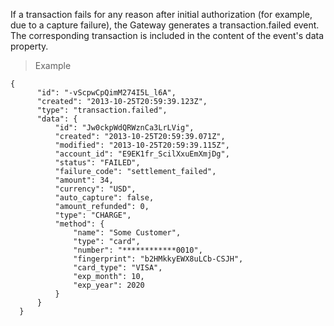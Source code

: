 <div class="method-area">
  <div class="method-copy">
    <div class="method-copy-padding">
      <p>If a transaction fails for any reason after initial authorization (for example, due to a capture failure),
      the Gateway generates a <span class="code-green">transaction.failed</span> event. The corresponding transaction is included in the content of the event's <span class="code-green">data</span> property.</p>
    </div>
  </div>
  <blockquote><p>Example</p></blockquote>

  <pre><code class="json">{
      "id": "-vScpwCpQimM274I5L_l6A",
      "created": "2013-10-25T20:59:39.123Z",
      "type": "transaction.failed",
      "data": {
          "id": "Jw0ckpWdQRWznCa3LrLVig",
          "created": "2013-10-25T20:59:39.071Z",
          "modified": "2013-10-25T20:59:39.115Z",
          "account_id": "E9EK1fr_ScilXxuEmXmjDg",
          "status": "FAILED",
          "failure_code": "settlement_failed",
          "amount": 34,
          "currency": "USD",
          "auto_capture": false,
          "amount_refunded": 0,
          "type": "CHARGE",
          "method": {
              "name": "Some Customer",
              "type": "card",
              "number": "************0010",
              "fingerprint": "b2HMkkyEWX8uLCb-CSJH",
              "card_type": "VISA",
              "exp_month": 10,
              "exp_year": 2020
          }
      }
  }</code>
  </pre>
</div>
